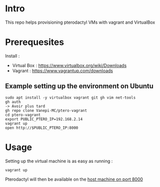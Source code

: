 # Intro

This repo helps provisioning pterodactyl VMs with vagrant and VirtualBox

# Prerequesites

Install :

- Virtual Box : https://www.virtualbox.org/wiki/Downloads
- Vagrant : https://www.vagrantup.com/downloads

## Example setting up the environment on Ubuntu
```shell
sudo apt install -y virtualbox vagrant git gh vim net-tools
gh auth
-> Avoir plus tard
gh repo clone Vanepi-MC/ptero-vagrant
cd ptero-vagrant
export PUBLIC_PTERO_IP=192.168.2.14
vagrant up
open http://$PUBLIC_PTERO_IP:8000
```

# Usage

Setting up the virtual machine is as easy as running :

```shell
vagrant up
```

Pterodactyl will then be available on the [host machine on port 8000](http://localhost:8000)